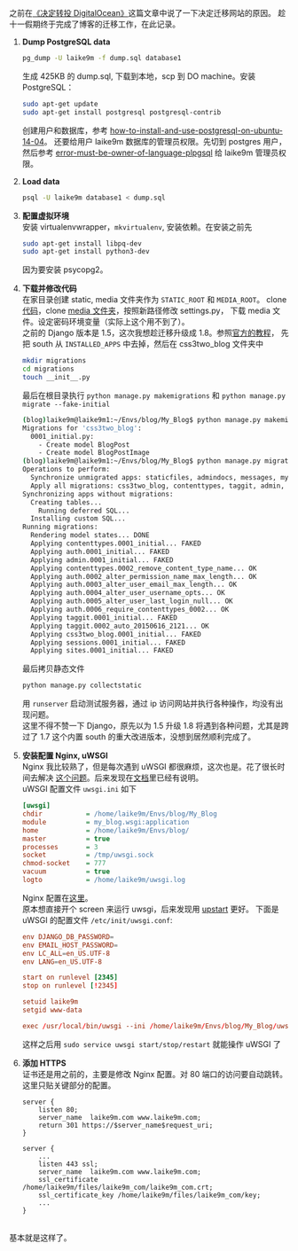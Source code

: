 之前在[《决定转投 DigitalOcean》][1]这篇文章中说了一下决定迁移网站的原因。
趁十一假期终于完成了博客的迁移工作，在此记录。

1. **Dump PostgreSQL data**  

    ```bash
    pg_dump -U laike9m -f dump.sql database1
    ```
    生成 425KB 的 dump.sql, 下载到本地，scp 到 DO machine。安装 PostgreSQL：

    ```bash
    sudo apt-get update
    sudo apt-get install postgresql postgresql-contrib
    ```
    创建用户和数据库，参考 [how-to-install-and-use-postgresql-on-ubuntu-14-04][2]。
    还要给用户 laike9m 数据库的管理员权限。先切到 postgres 用户，然后参考 [error-must-be-owner-of-language-plpgsql][3] 给 laike9m 管理员权限。

2. **Load data**

    ```bash
    psql -U laike9m database1 < dump.sql
    ```

3. **配置虚拟环境**  
    安装 virtualenvwrapper，`mkvirtualenv`, 安装依赖。在安装之前先
    
    ```bash
    sudo apt-get install libpq-dev
    sudo apt-get install python3-dev
    ```
    因为要安装 psycopg2。

4. **下载并修改代码**  
    在家目录创建 static, media 文件夹作为 `STATIC_ROOT` 和 `MEDIA_ROOT`。
    clone [代码][4]，clone [media 文件夹][5]，按照新路径修改 settings.py，
    下载 media 文件。设定密码环境变量（实际上这个用不到了）。  
    之前的 Django 版本是 1.5，这次我想趁迁移升级成 1.8。参照[官方的教程][6]，
    先把 south 从 `INSTALLED_APPS` 中去掉，然后在 css3two_blog 文件夹中
    
    ```bash
    mkdir migrations
    cd migrations
    touch __init__.py
    ```
    最后在根目录执行 `python manage.py makemigrations` 和 `python manage.py migrate --fake-initial`
    
    ```bash
    (blog)laike9m@laike9m1:~/Envs/blog/My_Blog$ python manage.py makemigrations
    Migrations for 'css3two_blog':
      0001_initial.py:
        - Create model BlogPost
        - Create model BlogPostImage
    (blog)laike9m@laike9m1:~/Envs/blog/My_Blog$ python manage.py migrate --fake-initial
    Operations to perform:
      Synchronize unmigrated apps: staticfiles, admindocs, messages, mytemplatetags, contact_form
      Apply all migrations: css3two_blog, contenttypes, taggit, admin, auth, sites, sessions
    Synchronizing apps without migrations:
      Creating tables...
        Running deferred SQL...
      Installing custom SQL...
    Running migrations:
      Rendering model states... DONE
      Applying contenttypes.0001_initial... FAKED
      Applying auth.0001_initial... FAKED
      Applying admin.0001_initial... FAKED
      Applying contenttypes.0002_remove_content_type_name... OK
      Applying auth.0002_alter_permission_name_max_length... OK
      Applying auth.0003_alter_user_email_max_length... OK
      Applying auth.0004_alter_user_username_opts... OK
      Applying auth.0005_alter_user_last_login_null... OK
      Applying auth.0006_require_contenttypes_0002... OK
      Applying taggit.0001_initial... FAKED
      Applying taggit.0002_auto_20150616_2121... OK
      Applying css3two_blog.0001_initial... FAKED
      Applying sessions.0001_initial... FAKED
      Applying sites.0001_initial... FAKED
    ```
    最后拷贝静态文件
    
    ```bash
    python manage.py collectstatic
    ```
    用 `runserver` 启动测试服务器，通过 ip 访问网站并执行各种操作，均没有出现问题。  
    这里不得不赞一下 Django，原先以为 1.5 升级 1.8 将遇到各种问题，尤其是跨过了 1.7 
    这个内置 south 的重大改进版本，没想到居然顺利完成了。

5. **安装配置 Nginx, uWSGI**  
    Nginx 我比较熟了，但是每次遇到 uWSGI 都很麻烦，这次也是。花了很长时间去解决
    [这个问题][7]。后来发现在[文档][100]里已经有说明。  
    uWSGI 配置文件 `uwsgi.ini` 如下

    ```ini
    [uwsgi]
    chdir           = /home/laike9m/Envs/blog/My_Blog
    module          = my_blog.wsgi:application
    home            = /home/laike9m/Envs/blog/
    master          = true
    processes       = 3
    socket          = /tmp/uwsgi.sock
    chmod-socket    = 777
    vacuum          = true
    logto           = /home/laike9m/uwsgi.log
    ``` 

    Nginx 配置在[这里][8]。  
    原本想直接开个 screen 来运行 uwsgi，后来发现用 [upstart][9] 更好。
    下面是 uWSGI 的配置文件 `/etc/init/uwsgi.conf`:
    
    ```conf
    env DJANGO_DB_PASSWORD=
    env EMAIL_HOST_PASSWORD=
    env LC_ALL=en_US.UTF-8
    env LANG=en_US.UTF-8

    start on runlevel [2345]
    stop on runlevel [!2345]

    setuid laike9m
    setgid www-data

    exec /usr/local/bin/uwsgi --ini /home/laike9m/Envs/blog/My_Blog/uwsgi.ini
    ```
    这样之后用 `sudo service uwsgi start/stop/restart` 就能操作 uWSGI 了

6. **添加 HTTPS**  
    证书还是用之前的，主要是修改 Nginx 配置。对 80 端口的访问要自动跳转。  
    这里只贴关键部分的配置。

    ```nginx
    server {
        listen 80;
        server_name  laike9m.com www.laike9m.com;
        return 301 https://$server_name$request_uri;
    }

    server {
        ...
        listen 443 ssl;
        server_name  laike9m.com www.laike9m.com;
        ssl_certificate /home/laike9m/files/laike9m_com/laike9m_com.crt;
        ssl_certificate_key /home/laike9m/files/laike9m_com/key;
        ...
    }
    ```
<br/>
基本就是这样了。


[1]: https://laike9m.com/blog/jue-ding-zhuan-tou-digitalocean,73/
[2]: https://www.digitalocean.com/community/tutorials/how-to-install-and-use-postgresql-on-ubuntu-14-04
[3]: http://stackoverflow.com/questions/4368789/error-must-be-owner-of-language-plpgsql
[4]: https://github.com/laike9m/My_Blog
[5]: https://github.com/laike9m/media
[6]: https://docs.djangoproject.com/en/1.8/topics/migrations/#upgrading-from-south
[7]: http://stackoverflow.com/questions/32888850/uwsgi-nginx-uwsgi-cant-receive-request
[8]: https://github.com/laike9m/media/blob/master/Nginx/nginx.conf
[9]: http://upstart.ubuntu.com/

[100]: http://uwsgi-docs.readthedocs.org/en/latest/ThingsToKnow.html
